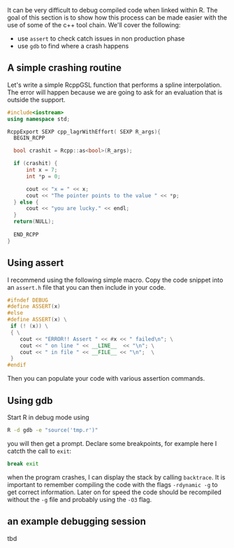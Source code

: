 It can be very difficult to debug compiled code when linked within R. The goal of this section is to show how this process can be made easier with the use of some of the c++ tool chain. We'll cover the following:

 - use `assert` to check catch issues in non production phase
 - use `gdb` to find where a crash happens

## A simple crashing routine

Let's write a simple RcppGSL function that performs a spline interpolation. The error will happen because we are going to ask for an evaluation that is outside the support.

```cpp
#include<iostream>
using namespace std;

RcppExport SEXP cpp_lagrWithEffort( SEXP R_args){
  BEGIN_RCPP

  bool crashit = Rcpp::as<bool>(R_args);

  if (crashit) {
	  int x = 7;
	  int *p = 0;

	  cout << "x = " << x;
	  cout << "The pointer points to the value " << *p;
  } else {
      cout << "you are lucky." << endl;
  }
  return(NULL);
  
  END_RCPP
}

```

## Using assert

I recommend using the following simple macro. Copy the code snippet into an `assert.h` file that you can then include in your code.

```cpp
#ifndef DEBUG
#define ASSERT(x)
#else
#define ASSERT(x) \
 if (! (x)) \
 { \
    cout << "ERROR!! Assert " << #x << " failed\n"; \
    cout << " on line " << __LINE__  << "\n"; \
    cout << " in file " << __FILE__ << "\n";  \
 }
#endif
```

Then you can populate your code with various assertion commands.

## Using gdb

Start R in debug mode using 

```sh
R -d gdb -e "source('tmp.r')"
```

you will then get a prompt. Declare some breakpoints, for example here I catcth the call to `exit`:

```sh
break exit
```

when the program crashes, I can display the stack by calling `backtrace`. It is important to remember compiling the code with the flags `-rdynamic -g` to get correct information. Later on for speed the code should be recompiled without the `-g` file and probably using the `-O3` flag.


## an example debugging session

tbd
